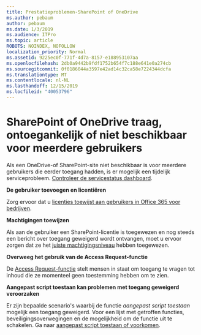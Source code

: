```yaml
---
title: Prestatieproblemen-SharePoint of OneDrive
ms.author: pebaum
author: pebaum
ms.date: 1/3/2019
ms.audience: ITPro
ms.topic: article
ROBOTS: NOINDEX, NOFOLLOW
localization_priority: Normal
ms.assetid: 9225ec0f-771f-4d7a-8157-e188953107aa
ms.openlocfilehash: 2db0a9442b9fdf1752b654f7c188e641e0a274cb
ms.sourcegitcommit: 0f0186044a3597e42ad14c32ca58e7224344dcfa
ms.translationtype: MT
ms.contentlocale: nl-NL
ms.lasthandoff: 12/15/2019
ms.locfileid: "40053796"
---
```

# <a name="sharepoint-or-onedrive-slow-inaccessible-or-unavailable-for-multiple-users"></a>SharePoint of OneDrive traag, ontoegankelijk of niet beschikbaar voor meerdere gebruikers

Als een OneDrive-of SharePoint-site niet beschikbaar is voor meerdere gebruikers die eerder toegang hadden, is er mogelijk een tijdelijk serviceprobleem. [Controleer de servicestatus dashboard](https://portal.office.com/adminportal/home#/servicehealth).

**De gebruiker toevoegen en licentiëren**

Zorg ervoor dat u [licenties toewijst aan gebruikers in Office 365 voor bedrijven](https://docs.microsoft.com/office365/admin/subscriptions-and-billing/assign-licenses-to-users?view=o365-worldwide&amp;tabs=One).


**Machtigingen toewijzen**

Als aan de gebruiker een SharePoint-licentie is toegewezen en nog steeds een bericht over toegang geweigerd wordt ontvangen, moet u ervoor zorgen dat ze het [juiste machtigingsniveau](https://docs.microsoft.com/sharepoint/understanding-permission-levels) hebben toegewezen.

**Overweeg het gebruik van de Access Request-functie**

De [Access Request-functie](https://support.office.com/article/Set-up-and-manage-access-requests-94B26E0B-2822-49D4-929A-8455698654B3) stelt mensen in staat om toegang te vragen tot inhoud die ze momenteel geen toestemming hebben om te zien.

**Aangepast script toestaan kan problemen met toegang geweigerd veroorzaken**

Er zijn bepaalde scenario's waarbij de functie *aangepast script toestaan* mogelijk een toegang geweigerd. Voor een lijst met getroffen functies, beveiligingsoverwegingen en de mogelijkheid om de functie uit te schakelen. Ga naar [aangepast script toestaan of voorkomen](https://docs.microsoft.com/sharepoint/allow-or-prevent-custom-script).

